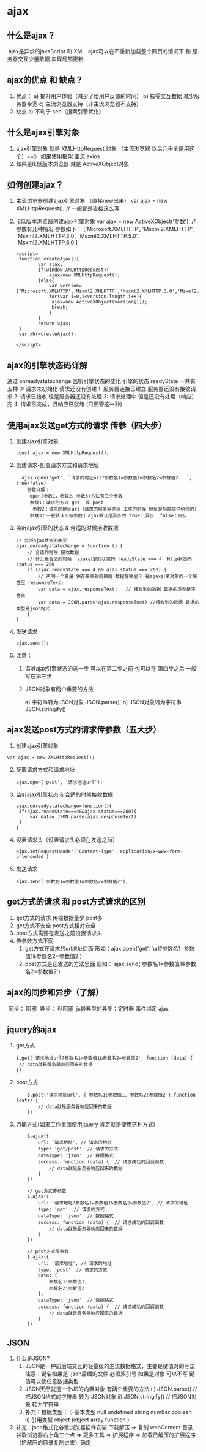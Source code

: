 # ajax

## 什么是ajax？

​    ajax是异步的javaScript 和 XML
​    ajax可以在不重新加载整个网页的情况下 和 服务器交互少量数据 实现局部更新

##  ajax的优点 和 缺点？

1. 优点：
           a) 提升用户体验（减少了给用户反馈的时间）
           b) 按需交互数据 减少服务器带宽
           c) 主流浏览器支持（非主流浏览器不支持）
2. 缺点
       a) 不利于 seo（搜索引擎优化）

## 什么是ajax引擎对象

1. ajax引擎对象 就是 XMLHttpRequest 对象 （主流浏览器 以后几乎全是用这个）==》 如果使用框架 主流 axios
2. 如果是IE低版本浏览器 就是 ActiveXObject对象

## 如何创建ajax？

1. 主流浏览器创建ajax引擎对象 （直接new出来）
           var ajax  = new XMLHttpRequest(); // 一般都是直接这么写

2. IE低版本浏览器创建ajax引擎对象
       var ajax = new ActiveXObject('参数'); // 参数有几种情况
       参数如下：
       ['Microsoft.XMLHTTP', 'Msxml2.XMLHTTP', 'Msxml2.XMLHTTP.3.0', 'Msxml2.XMLHTTP.5.0', 'Msxml2.XMLHTTP.6.0']

   ```
   <script>
   	function createAjax(){
           var ajax;
           if(window.XMLHttpRequest){
               ajax=new XMLHttpRequest();
           }else{
               var version=['Microsoft.XMLHTTP','Msxml2.XMLHTTP','Msxml2.XMLHTTP.3.0','Msxml2.XMLHTTP.5.0','Msxml2.XMLHTTP.6.0']
               for(var i=0,i<version.length,i++){
   				ajax=new ActiveXObject(version[i]);
   				break;
               }
           }
           return ajax;
   	}
   	var xhr=createAjax();
   	
   </script>
   ```

## ajax的引擎状态码详解

通过 onreadystatechange 监听引擎状态的变化  引擎的状态 readyState 一共有五种
    0: 请求未初始化  请求还没有创建
    1: 服务器连接已建立 服务器还没有接收请求 
    2: 请求已接收 但是服务器还没有处理
    3: 请求处理中 但是还没有处理（响应）完
    4: 请求已完成，且响应已就绪 (只要管这一种)

## 使用ajax发送get方式的请求 传参（四大步）

1. 创建ajax引擎对象    

   ```
   const ajax = new XMLHttpRequest();
   ```

2. 创建请求-配置请求方式和请求地址

   ```
     ajax.open('get', `请求的地址url?参数名1=参数值1&参数名2=参数值2...`, true/false)
       参数详解：
   		open(参数1，参数2，参数3)方法有三个参数
       	参数1：请求的方式 get  或 post
      	 参数2：请求的地址url（请求的服务器网址 工作的时候 地址是后端提供给你的）
       	参数3：一般默认不写参数3 ajax默认是异步的 true: 异步  false：同步
   ```

3. 监听ajax引擎的状态 & 合适的时候接收数据

       // 监听ajax状态的改变
       ajax.onreadystatechange = function () {
           // 合适的时候 接收数据
           // 什么是合适的时候  ajax引擎的状态码 readyState === 4  Http状态码 status === 200
           if (ajax.readyState === 4 && ajax.status === 200) {
               // 声明一个变量 保存接收到的数据 数据在哪里？ 在ajax引擎对象的一个属性里 responseText;
               var data = ajax.responseText;   // 接收到的数据 数据的类型是字符串
               var data = JSON.parse(ajax.responseText) //接收到的数据 数据的类型是json格式
           }
       }

4. 发送请求    

   ```
   ajax.send();
   ```

5. 注意： 
   1) 监听ajax引擎状态的这一步 可以在第二步之前  也可以在 第四步之后 一般写在第三步
   2) JSON对象有两个重要的方法

       a) 字符串转为JSON对象
        	JSON.parse();
       b) JSON对象转为字符串
           JSON.stringify()

## ajax发送post方式的请求传参数（五大步）

1.   创建ajax引擎对象

   ```
   var ajax = new XMLHttpRequest();
   ```

2. 配置请求方式和请求地址

   ```
   ajax.open('post', '请求地址url');
   ```

3. 监听ajax引擎状态 & 合适的时候接收数据

   ```
   ajax.onreadystatechange=function(){
   	if(ajax.readeState===4&&ajax.status===200){
   		var data= JSON.parse(ajax.responseText)
   	}
   }
   ```

4. 设置请求头（设置请求头必须在发送之前）

   ```
   ajax.setRequestHeader('Content-Type','application/x-www-form-urlencoded')
   ```

5. 发送请求

   ```
   ajax.send('参数名1=参数值1&参数名2=参数值2');
   ```

## get方式的请求 和 post方式请求的区别

1. get方式的请求 传输数据量少 post多
2. get方式不安全 post方式相对安全
3. post方式需要在发送之前设置请求头
4. 传参数方式不同
   1.  get方式在请求的url地址后面 形如：ajax.open('get', 'url?参数名1=参数值1&参数名2=参数值2') 
   2.  post方式是在发送的方法里面 形如： ajax.send('参数名1=参数值1&参数名2=参数值2')

## ajax的同步和异步（了解）

​    同步： 阻塞
​    异步： 非阻塞
​    js最典型的异步：定时器 事件绑定  ajax

## jquery的ajax

1. get方式

   ```
   $.get('请求地址url?参数名1=参数值1&参数名2=参数值2', function (data) {
   	// data就是服务器响应回来的数据
   })
   ```

2. post方式

   ```
       $.post('请求地址url', { 参数名1:参数值1, 参数名2:参数值2 },function (data) {
           // data就是服务器响应回来的数据
       })
   ```

3. 万能方式(如果工作里面使用jquery 肯定就是使用这种方式)

   ```
       $.ajax({
           url: '请求地址', // 请求的地址
           type: 'get/post'  // 请求的方式
           dataType: 'json'  // 数据格式
           success: function (data) {  // 请求成功的回调函数
               // data就是服务器响应回来的数据
           }
       })
   
       // get方式传参数
       $.ajax({
           url: '请求地址?参数名1=参数值1&参数名2=参数值2', // 请求的地址
           type: 'get'  // 请求的方式
           dataType: 'json'  // 数据格式
           success: function (data) {  // 请求成功的回调函数
               // data就是服务器响应回来的数据
           }
       })
   
       // post方式传参数
       $.ajax({
           url: '请求地址', // 请求的地址
           type: 'post'  // 请求的方式
           data: {
               参数名1:参数值1, 
               参数名2:参数值2
           },
           dataType: 'json'  // 数据格式
           success: function (data) {  // 请求成功的回调函数
               // data就是服务器响应回来的数据
           }
       })
   ```

##  JSON

1. 什么是JSON?
   1. JSON是一种前后端交互的轻量级的主流数据格式，主要是键值对的写法
             注意：键名如果是 .json后缀的文件 必须双引号  如果是对象 可以不写 键值可以使任意数据类型
   2. JSON天然就是一个JS的内置对象 有两个重要的方法
              i ) JSON.parse()    // 把JSON格式的字符串 转为 JSON对象
              ii) JSON.stringify() // 把JSON对象 转为字符串
   3. 补充：数据类型：
               i) 基本类型  null undefined string number boolean  
               ii) 引用类型 object (object array function )
2. 补充：json格式化谷歌浏览器插件安装
           下载解压 => 复制 webContent 目录
           谷歌浏览器右上角三个点  => 更多工具 => 扩展程序 => 加载已解压的扩展程序（把解压的目录复制进来）确定 

